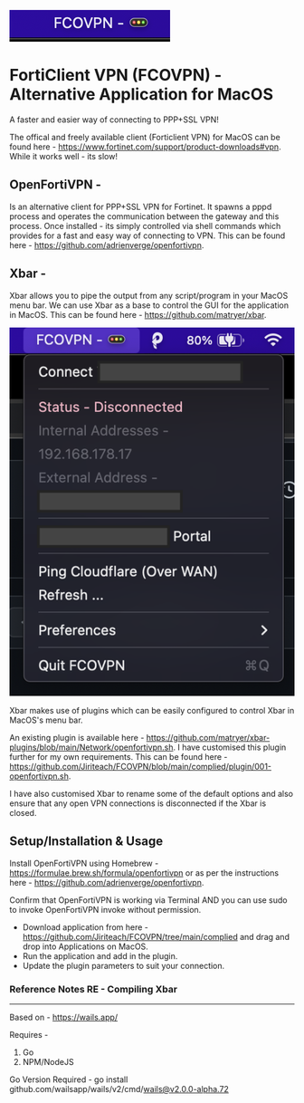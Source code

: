 ![Image1](https://github.com/Jiriteach/FCOVPN/blob/d4f3332bc284a89a4f9d41c86cd1d9559e4324b9/screenshots/Screen%20Shot%202022-02-02%20at%2022.38.42.png?raw=true)

# FortiClient VPN (FCOVPN) - Alternative Application for MacOS

A faster and easier way of connecting to PPP+SSL VPN!

The offical and freely available client (Forticlient VPN) for MacOS can be found here - https://www.fortinet.com/support/product-downloads#vpn. While it works well - its slow!

## OpenFortiVPN - 
Is an alternative client for PPP+SSL VPN for Fortinet. It spawns a pppd process and operates the communication between the gateway and this process. Once installed - its simply controlled via shell commands which provides for a fast and easy way of connecting to VPN.
This can be found here - https://github.com/adrienverge/openfortivpn.

## Xbar - 
Xbar allows you to pipe the output from any script/program in your MacOS menu bar. We can use Xbar as a base to control the GUI for the application in MacOS. This can be found here - https://github.com/matryer/xbar.

![Image2](https://github.com/Jiriteach/FCOVPN/blob/main/screenshots/Screen%20Shot%202022-02-02%20at%2022.39.08.png?raw=true?raw=true)

Xbar makes use of plugins which can be easily configured to control Xbar in MacOS's menu bar. 

An existing plugin is available here - https://github.com/matryer/xbar-plugins/blob/main/Network/openfortivpn.sh. I have customised this plugin further for my own requirements. This can be found here - https://github.com/Jiriteach/FCOVPN/blob/main/complied/plugin/001-openfortivpn.sh.

I have also customised Xbar to rename some of the default options and also ensure that any open VPN connections is disconnected if the Xbar is closed.

## Setup/Installation & Usage 
Install OpenFortiVPN using Homebrew - https://formulae.brew.sh/formula/openfortivpn or as per the instructions here - https://github.com/adrienverge/openfortivpn. 

Confirm that OpenFortiVPN is working via Terminal AND you can use sudo to invoke OpenFortiVPN invoke without permission.

* Download application from here - https://github.com/Jiriteach/FCOVPN/tree/main/complied and drag and drop into Applications on MacOS.
* Run the application and add in the plugin.
* Update the plugin parameters to suit your connection.

### Reference Notes RE - Compiling Xbar
---------------------------------------
Based on - https://wails.app/

Requires - 
1. Go
2. NPM/NodeJS

Go Version Required - go install github.com/wailsapp/wails/v2/cmd/wails@v2.0.0-alpha.72